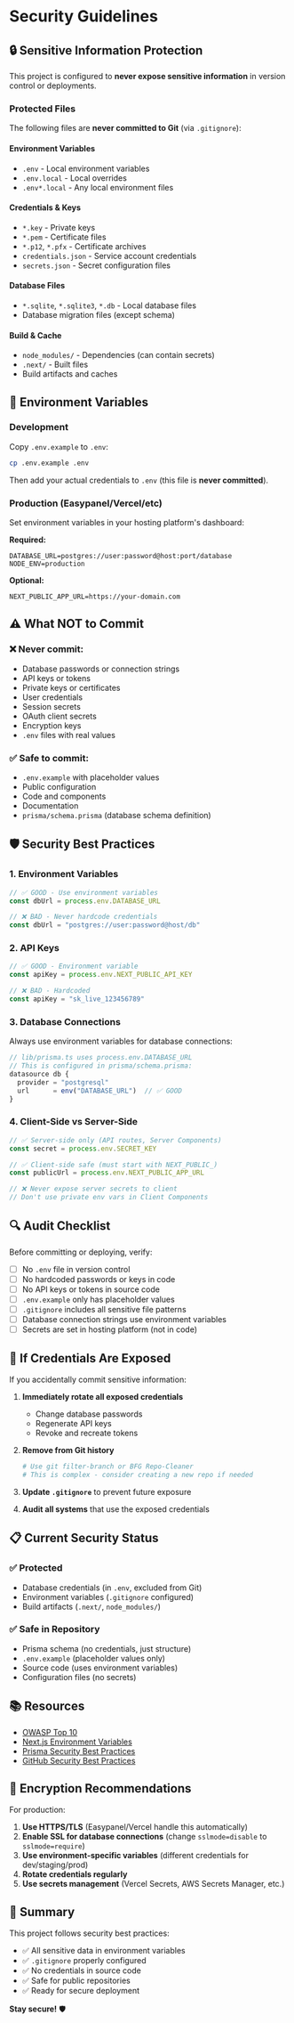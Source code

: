 # Security Guidelines

## 🔒 Sensitive Information Protection

This project is configured to **never expose sensitive information** in version control or deployments.

### Protected Files

The following files are **never committed to Git** (via `.gitignore`):

#### Environment Variables
- `.env` - Local environment variables
- `.env.local` - Local overrides
- `.env*.local` - Any local environment files

#### Credentials & Keys
- `*.key` - Private keys
- `*.pem` - Certificate files
- `*.p12`, `*.pfx` - Certificate archives
- `credentials.json` - Service account credentials
- `secrets.json` - Secret configuration files

#### Database Files
- `*.sqlite`, `*.sqlite3`, `*.db` - Local database files
- Database migration files (except schema)

#### Build & Cache
- `node_modules/` - Dependencies (can contain secrets)
- `.next/` - Built files
- Build artifacts and caches

## 🔐 Environment Variables

### Development

Copy `.env.example` to `.env`:
```bash
cp .env.example .env
```

Then add your actual credentials to `.env` (this file is **never committed**).

### Production (Easypanel/Vercel/etc)

Set environment variables in your hosting platform's dashboard:

**Required:**
```env
DATABASE_URL=postgres://user:password@host:port/database
NODE_ENV=production
```

**Optional:**
```env
NEXT_PUBLIC_APP_URL=https://your-domain.com
```

## ⚠️ What NOT to Commit

### ❌ Never commit:
- Database passwords or connection strings
- API keys or tokens
- Private keys or certificates
- User credentials
- Session secrets
- OAuth client secrets
- Encryption keys
- `.env` files with real values

### ✅ Safe to commit:
- `.env.example` with placeholder values
- Public configuration
- Code and components
- Documentation
- `prisma/schema.prisma` (database schema definition)

## 🛡️ Security Best Practices

### 1. Environment Variables

```typescript
// ✅ GOOD - Use environment variables
const dbUrl = process.env.DATABASE_URL

// ❌ BAD - Never hardcode credentials
const dbUrl = "postgres://user:password@host/db"
```

### 2. API Keys

```typescript
// ✅ GOOD - Environment variable
const apiKey = process.env.NEXT_PUBLIC_API_KEY

// ❌ BAD - Hardcoded
const apiKey = "sk_live_123456789"
```

### 3. Database Connections

Always use environment variables for database connections:

```typescript
// lib/prisma.ts uses process.env.DATABASE_URL
// This is configured in prisma/schema.prisma:
datasource db {
  provider = "postgresql"
  url      = env("DATABASE_URL")  // ✅ GOOD
}
```

### 4. Client-Side vs Server-Side

```typescript
// ✅ Server-side only (API routes, Server Components)
const secret = process.env.SECRET_KEY

// ✅ Client-side safe (must start with NEXT_PUBLIC_)
const publicUrl = process.env.NEXT_PUBLIC_APP_URL

// ❌ Never expose server secrets to client
// Don't use private env vars in Client Components
```

## 🔍 Audit Checklist

Before committing or deploying, verify:

- [ ] No `.env` file in version control
- [ ] No hardcoded passwords or keys in code
- [ ] No API keys or tokens in source code
- [ ] `.env.example` only has placeholder values
- [ ] `.gitignore` includes all sensitive file patterns
- [ ] Database connection strings use environment variables
- [ ] Secrets are set in hosting platform (not in code)

## 🚨 If Credentials Are Exposed

If you accidentally commit sensitive information:

1. **Immediately rotate all exposed credentials**
   - Change database passwords
   - Regenerate API keys
   - Revoke and recreate tokens

2. **Remove from Git history**
   ```bash
   # Use git filter-branch or BFG Repo-Cleaner
   # This is complex - consider creating a new repo if needed
   ```

3. **Update `.gitignore`** to prevent future exposure

4. **Audit all systems** that use the exposed credentials

## 📋 Current Security Status

### ✅ Protected
- Database credentials (in `.env`, excluded from Git)
- Environment variables (`.gitignore` configured)
- Build artifacts (`.next/`, `node_modules/`)

### ✅ Safe in Repository
- Prisma schema (no credentials, just structure)
- `.env.example` (placeholder values only)
- Source code (uses environment variables)
- Configuration files (no secrets)

## 📚 Resources

- [OWASP Top 10](https://owasp.org/www-project-top-ten/)
- [Next.js Environment Variables](https://nextjs.org/docs/basic-features/environment-variables)
- [Prisma Security Best Practices](https://www.prisma.io/docs/guides/security)
- [GitHub Security Best Practices](https://docs.github.com/en/code-security)

## 🔐 Encryption Recommendations

For production:

1. **Use HTTPS/TLS** (Easypanel/Vercel handle this automatically)
2. **Enable SSL for database connections** (change `sslmode=disable` to `sslmode=require`)
3. **Use environment-specific variables** (different credentials for dev/staging/prod)
4. **Rotate credentials regularly**
5. **Use secrets management** (Vercel Secrets, AWS Secrets Manager, etc.)

## 🎯 Summary

This project follows security best practices:
- ✅ All sensitive data in environment variables
- ✅ `.gitignore` properly configured
- ✅ No credentials in source code
- ✅ Safe for public repositories
- ✅ Ready for secure deployment

**Stay secure!** 🛡️
